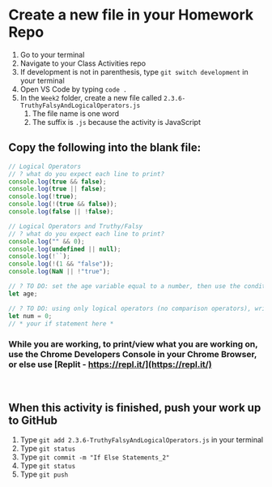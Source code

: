 # Create a new file in your Homework Repo

1. Go to your terminal
2. Navigate to your Class Activities repo
3. If development is not in parenthesis, type `git switch development` in your terminal
4. Open VS Code by typing `code .`
5. In the `Week2` folder, create a new file called `2.3.6-TruthyFalsyAndLogicalOperators.js`
    1. The file name is one word
    2. The suffix is `.js` because the activity is JavaScript

## Copy the following into the blank file:

```javascript
// Logical Operators
// ? what do you expect each line to print?
console.log(true && false);
console.log(true || false);
console.log(!true);
console.log(!(true && false));
console.log(false || !false);

// Logical Operators and Truthy/Falsy
// ? what do you expect each line to print?
console.log("" && 0);
console.log(undefined || null);
console.log(!``);
console.log(!(1 && "false"));
console.log(NaN || !"true");

// ? TO DO: set the age variable equal to a number, then use the conditional operator to construct an expression that returns "full menu" if the age is over 10, and "kids menu" if the age is less than 10
let age;

// ? TO DO: using only logical operators (no comparison operators), write an if statement that prints "The number is zero" when num is 0.
let num = 0;
// * your if statement here *
```

### While you are working, to print/view what you are working on, use the Chrome Developers Console in your Chrome Browser, or else use [Replit - https://repl.it/](https://repl.it/)

<br>

## When this activity is finished, push your work up to GitHub

1. Type `git add 2.3.6-TruthyFalsyAndLogicalOperators.js` in your terminal
2. Type `git status`
3. Type `git commit -m "If Else Statements_2"`
4. Type `git status`
5. Type `git push`

